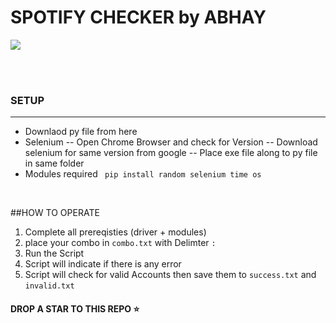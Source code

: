
# SPOTIFY CHECKER by ABHAY

![](https://www.scdn.co/i/_global/open-graph-default.png)


<br><br>
### SETUP
---------
- Downlaod py file from here
- Selenium
-- Open Chrome Browser and check for Version
-- Download selenium for same version from google
-- Place exe file along to py file in same folder
-  Modules required
``` pip install random selenium time os```
<br>

##HOW TO OPERATE
1. Complete all prereqisties (driver + modules)
2. place your combo in ```combo.txt``` with Delimter ```:```
3. Run the Script
4. Script will indicate if there is any error
5. Script will check for valid Accounts then save them to ```success.txt``` and ```invalid.txt```

#### DROP A STAR TO THIS REPO  :star:
